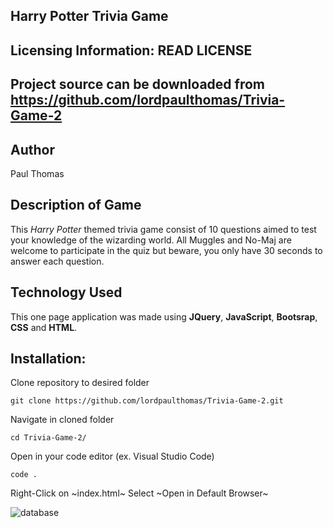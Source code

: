 **Harry Potter Trivia Game**
-------------------

Licensing Information: READ LICENSE
---
Project source can be downloaded from https://github.com/lordpaulthomas/Trivia-Game-2
----
Author
------
Paul Thomas

Description of Game
---------------
This _Harry Potter_ themed trivia game consist of 10 questions aimed to test your knowledge of the wizarding world.  All Muggles and No-Maj are welcome to participate in the quiz but beware, you only have 30 seconds to answer each question. 

Technology Used
--------
This one page application was made using **JQuery**, **JavaScript**, **Bootsrap**, **CSS** and **HTML**.

Installation:
------
Clone repository to desired folder

```git clone https://github.com/lordpaulthomas/Trivia-Game-2.git```

Navigate in cloned folder

```cd Trivia-Game-2/```

Open in your code editor (ex. Visual Studio Code)

```code .```

Right-Click on ~index.html~ 
Select ~Open in Default Browser~

![database](/assests/images/screen.png)
